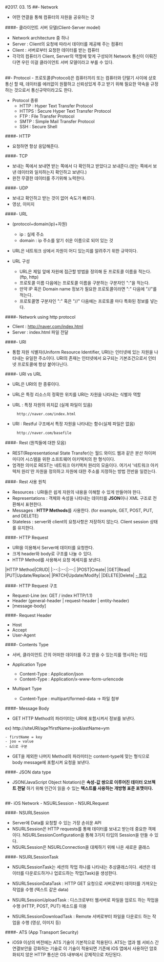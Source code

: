 #2017. 03. 15
##- Network
- 어떤 연결을 통해 컴퓨터의 자원을 공유하는 것

####- 클라이언트 서버 모델(Client-Server model)
- Network architecture 중 하나
- Server : Client의 요청에 따라서 데이터를 제공해 주는 컴퓨터
- Client : 서버로부터 요청한 데이터를 받는 컴퓨터
- 각각의 컴퓨터가 Client, Server의 역할에 맞게 구성되어 Network 통신이 이뤄진다면 우린 이걸 클라이언트 서버 모델이라고 부를 수 있다.

<br>
##- Protocol
- 프로토콜(Protocol)은 컴퓨터끼리 또는 컴퓨터와 단말기 사이에 상호통신 할 때, 데이터를 에러없이 원활하고 신뢰성있게 주고 받기 위해 필요한 약속을 규정하는 것으로서 통신규약이라고도 한다.

- Protocol 종류
	- HTTP : Hyper Text Transfer Protocol
	- HTTPS : Secure Hyper Text Transfer Protocol
	- FTP : File Transfer Protocol
	- SMTP : Simple Mail Transfer Protocol
	- SSH : Secure Shell

####- HTTP
- 요청하면 항상 응답해준다.

####- TCP
- 보내는 쪽에서 보내면 받는 쪽에서 다 확인하고 받았다고 보내준다.(받는 쪽에서 보낸 데이터와 일치하는지 확인하고 보낸다.)
- 완전 무결한 데이터를 주기위해 노력한다.

####- UDP
- 보내고 확인하고 받는 것이 없어 속도가 빠르다. 
- 영상, 이미지


####- URL
- (protocol+domain(ip)+자원)
	- ip : 실제 주소 
	- domain : ip 주소를 알기 쉬운 이름으로 되어 있는 것 
- URL은 네트워크 상에서 자원이 어디 있는지를 알려주기 위한 규약이다.

- URL 구성
	- URL은 제일 앞에 자원에 접근할 방법을 정의해 둔 프로토콜 이름을 적는다.(ftp, http)
	- 프로토콜 이름 다음에는 프로토콜 이름을 구분하는 구분자인 ":"을 적는다.
	- 만약 IP 혹은 Domain name 정보가 필요한 프로토콜이라면 ":" 다음에 "//"를 적는다.
	- 프로토콜명 구분자인 ":" 혹은 "//" 다음에는 프로토콜 마다 특화된 정보를 넣는다.

####- Network using http protocol
- Client : http://naver.com/index.html
- Server : index.html 파일 전달

####- URI
- 통합 자원 식별자(Uniform Resource Identifier, URI)는 인터넷에 있는 자원을 나타내는 유일한 주소이다. URI의 존재는 인터넷에서 요구되는 기본조건으로서 인터넷 프로토콜에 항상 붙어다닌다.

####- URI vs URL
- URL은 URI의 한 종류이다.
- URL은 특정 리소스의 정확한 위치를 URI는 자원을 나타내는 식별자 역할
- URL : 특정 자원의 위치값 (실제 파일이 있음)
	
		http://naver.com/index.html
- URI : Restful 구조에서 특정 자원을 나타내는 함수(실제 파일은 없음)
		
		http://naver.com/basefile
		
####- Rest (원칙들에 대한 모음)
- REST(Representational State Transfer)는 월드 와이드 웹과 같은 분산 하이퍼미디어 시스템을 위한 소프트웨어 아키텍처의 한 형식이다.
- 엄격한 의미로 REST는 네트워크 아키텍처 원리의 모음이다. 여기서 '네트워크 아키텍처 원리'란 자원을 정의하고 자원에 대한 주소를 지정하는 방법 전반을 일컫는다.

####- Rest 사용 원칙
- Resources : URI들은 쉽게 자원의 내용을 이해할 수 있게 만들어야 한다.
- Representations : 객체와 속성을 나타내는 데이터를 **JSON**이나 XML 구조로 전환해서 표현한다.
- Messages : **HTTP Methods**를 사용한다. (for example, GET, POST, PUT, and DELETE)
- Stateless : server와 client의 요청사항은 저장하지 않는다. Client session 상태를 유지한다.

####- HTTP Request
- URI을 이용해서 Server에 데이터를 요청한다.
- 크게 header와 body로 구조를 나눌 수 있다.
- HTTP Method를 사용해서 요청 메세지를 보낸다.


|HTTP Method|CRUD|
|:--:|:--:|:--:|
|POST|Create|
|GET|Read|
|PUT|Update/Replace|
|PATCH|Update/Modify|
|DELETE|Delete|
[- 참고](http://goo.gl/xjH2ke)

####- HTTP Request 구조
- Request-Line (ex: GET / index HTTP/1.1)
- Header (general-header | request-header | entity-header)
- [message-body]

####- Request Header
- Host 
- Accept
- User-Agent 

####- Contents Type
- 서버, 클라이언트 간의 어떠한 데이터를 주고 받을 수 있는지를 명시하는 타입

- Application Type
	- Content-Type : Application/json
	- Content-Type : Application/x-www-form-urlencode

- Multipart Type
	- Content-Type : multipart/formed-data -> 파일 첨부

####- Message Body
- GET HTTP Method의 파라미터는 URI에 포함시켜서 정보를 보낸다.

ex) http://siteURI/age?firstName=joo&lastName=ym

	- firstName = key
	- joo = value
	- &으로 구분
 
- GET을 제외한 나머지 Method의 파라미터는 content-type에 맞는 형식으로 body message에 포함시켜 요청을 보낸다.

####- JSON data type
- JSON(JavaScript Object Notation)은 **속성-값 쌍으로 이루어진 데이터 오브젝트 전달** 하기 위해 인간이 읽을 수 있는 **텍스트를 사용하는 개방형 표준 포맷이다.**

<br>
##- iOS Network
- NSURLSession
- NSURLRequest

####- NSURLSession
- Server에 Data를 요청할 수 있는 가장 손쉬운 API
- NSURLSession은 HTTP requests를 통해 데이터를 보내고 받는데 중요한 객체이다. NSURLSessionConfiguration을 통해 3가지 타입의 Session을 만들 수 있다.
- NSURLSession은 NSURLConnection을 대체하기 위해 나온 새로운 클래스

####- NSURLSessionTask
- NSURLSessionTask는 세션의 작업 하나를 나타내는 추상클래스이다. 세션은 데이터를 다운로드하거나 업로드하는 작업(Task)을 생성한다.

- NSURLSessionDataTask : HTTP GET 요청으로 서버로부터 데이터를 가져오는 작업을 수행 (텍스트 같은 data)
- NSURLSessionUploadTask : 디스크로부터 웹서버로 파일을 업로드 하는 작업을 수행 (HTTP, POST, PUT) 메소드를 이용
- NSURLSessionDownloadTask : Remote 서버로부터 파일을 다운로드 하는 작업을 수행 (영상, 이미지 등)


####- ATS (App Transport Security)
- iOS9 이상의 버전에는 ATS 기술이 기본적으로 적용된다. ATS는 앱과 웹 서비스 간 연결보안을 강화하는 기술로 이 기술이 적용되면 기존에 iOS 앱에서 사용하던 암호화되지 않은 HTTP 통신은 OS 내부에서 강제적으로 차단된다.
